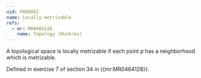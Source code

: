 ```yaml
---
uid: P000082
name: Locally metrizable
refs:
  - mr: MR0464128
    name: Topology (Munkres)
---
```

A topological space is locally metrizable if each point $p$ has a neighborhood which is metrizable.

Defined in exercise 7 of section 34 in {{mr:MR0464128}}.

